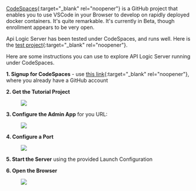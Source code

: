 [CodeSpaces](https://github.com/features/codespaces){:target="_blank" rel="noopener"} is a GitHub project that enables you to use VSCode in your Browser to develop on rapidly deployed docker containers.  It's quite remarkable.  It's currently in Beta, though enrollment appears to be very open.

Api Logic Server has been tested under CodeSpaces, and runs well.  Here is the [test project](https://github.com/valhuber/Tutorial-ApiLogicProject#readme){:target="_blank" rel="noopener"}.

Here are some instructions you can use to explore API Logic Server running under CodeSpaces.

__1. Signup for CodeSpaces__ - use [this link](https://github.com/features/codespaces/signup){:target="_blank" rel="noopener"}, where you already have a GitHub account

__2. Get the Tutorial Project__

<figure><img src="https://github.com/valhuber/apilogicserver/wiki/images/git-codespaces/open-tutorial-repo.png
?raw=true"></figure> 


__3. Configure the Admin App__ for you URL:

<figure><img src="https://github.com/valhuber/apilogicserver/wiki/images/git-codespaces/open-tutorial-repo.png?raw=true"></figure>

__4. Configure a Port__

<figure><img src="https://github.com/valhuber/apilogicserver/wiki/images/git-codespaces/create-port.png?raw=true"></figure>

__5. Start the Server__ using the provided Launch Configuration

__6. Open the Browser__

<figure><img src="https://github.com/valhuber/apilogicserver/wiki/images/git-codespaces/open-port.png?raw=true"></figure>
